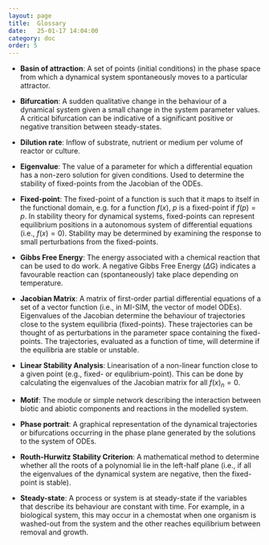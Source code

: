 ```yaml
---
layout: page
title:  Glossary
date:   25-01-17 14:04:00
category: doc
order: 5
---
```


* **Basin of attraction**: A set of points (initial conditions) in the phase space from which a dynamical system spontaneously moves to a particular attractor.

* **Bifurcation**: A sudden qualitative change in the behaviour of a dynamical system given a small change in the system parameter values. A critical bifurcation can be indicative of a significant positive or negative transition between steady-states. 

* **Dilution rate**: Inflow of substrate, nutrient or medium per volume of reactor or culture.

* **Eigenvalue**: The value of a parameter for which a differential equation has a non-zero solution for given conditions. Used to determine the stability of fixed-points from the Jacobian of the ODEs.

* **Fixed-point**: The fixed-point of a function is such that it maps to itself in the functional domain, e.g. for a function $f(x)$, $p$ is a fixed-point if $f(p) = p$. In stability theory for dynamical systems, fixed-points can represent equilibrium positions in a autonomous system of differential equations (i.e., $f(x) = 0$). Stability may be determined by examining the response to small perturbations from the fixed-points.

* **Gibbs Free Energy**: The energy associated with a chemical reaction that can be used to do work. A negative Gibbs Free Energy ($\Delta$G) indicates a favourable reaction can (spontaneously) take place depending on temperature.

* **Jacobian Matrix**: A matrix of first-order partial differential equations of a set of a vector function (i.e., in MI-SIM, the vector of model ODEs). Eigenvalues of the Jacobian determine the behaviour of trajectories close to the system equilibria (fixed-points). These trajectories can be thought of as perturbations in the parameter space containing the fixed-points. The trajectories, evaluated as a function of time, will determine if the equilibria are stable or unstable. 

* **Linear Stability Analysis**: Linearisation of a non-linear function close to a given point (e.g., fixed- or equlibrium-point). This can be done by calculating the eigenvalues of the Jacobian matrix for all $f(x)_n = 0$.

* **Motif**: The  module or simple network describing the interaction between biotic and abiotic components and reactions in the modelled system.

* **Phase portrait**: A graphical representation of the dynamical trajectories or bifurcations occurring in the phase plane generated by the solutions to the system of ODEs.

* **Routh-Hurwitz Stability Criterion**: A mathematical method to determine whether all the roots of a polynomial lie in the left-half plane (i.e., if all the eigenvalues of the dynamical system are negative, then the fixed-point is stable).

* **Steady-state**: A process or system is at steady-state if the variables that describe its behaviour are constant with time. For example, in a biological system, this may occur in a chemostat when one organism is washed-out from the system and the other reaches equilibrium between removal and growth. 

